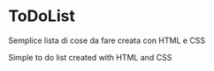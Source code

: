 # ToDoList


Semplice lista di cose da fare creata con HTML e CSS

Simple to do list created with HTML and CSS

